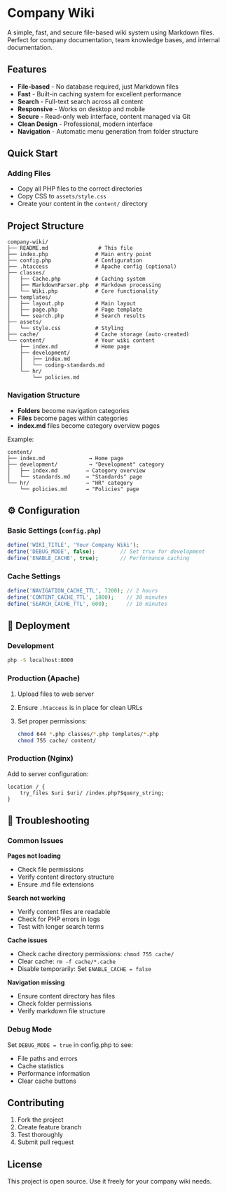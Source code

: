 # Company Wiki

A simple, fast, and secure file-based wiki system using Markdown files. Perfect for company documentation, team knowledge bases, and internal documentation.

## Features

- **File-based** - No database required, just Markdown files
- **Fast** - Built-in caching system for excellent performance
- **Search** - Full-text search across all content
- **Responsive** - Works on desktop and mobile
- **Secure** - Read-only web interface, content managed via Git
- **Clean Design** - Professional, modern interface
- **Navigation** - Automatic menu generation from folder structure

## Quick Start

### Adding Files

- Copy all PHP files to the correct directories
- Copy CSS to `assets/style.css`
- Create your content in the `content/` directory


## Project Structure

```
company-wiki/
├── README.md                # This file
├── index.php               # Main entry point
├── config.php              # Configuration
├── .htaccess               # Apache config (optional)
├── classes/
│   ├── Cache.php           # Caching system
│   ├── MarkdownParser.php  # Markdown processing
│   └── Wiki.php            # Core functionality
├── templates/
│   ├── layout.php          # Main layout
│   ├── page.php            # Page template
│   └── search.php          # Search results
├── assets/
│   └── style.css           # Styling
├── cache/                  # Cache storage (auto-created)
└── content/                # Your wiki content
    ├── index.md            # Home page
    ├── development/
    │   ├── index.md
    │   └── coding-standards.md
    └── hr/
        └── policies.md
```

### Navigation Structure

- **Folders** become navigation categories
- **Files** become pages within categories
- **index.md** files become category overview pages

Example:

```
content/
├── index.md              → Home page
├── development/          → "Development" category
│   ├── index.md         → Category overview
│   └── standards.md     → "Standards" page
└── hr/                  → "HR" category
    └── policies.md      → "Policies" page
```

## ⚙️ Configuration

### Basic Settings (`config.php`)

```php
define('WIKI_TITLE', 'Your Company Wiki');
define('DEBUG_MODE', false);        // Set true for development
define('ENABLE_CACHE', true);       // Performance caching
```

### Cache Settings

```php
define('NAVIGATION_CACHE_TTL', 7200); // 2 hours
define('CONTENT_CACHE_TTL', 1800);    // 30 minutes
define('SEARCH_CACHE_TTL', 600);      // 10 minutes
```

## 🔧 Deployment

### Development

```bash
php -S localhost:8000
```

### Production (Apache)

1. Upload files to web server
2. Ensure `.htaccess` is in place for clean URLs
3. Set proper permissions:

   ```bash
   chmod 644 *.php classes/*.php templates/*.php
   chmod 755 cache/ content/
   ```

### Production (Nginx)

Add to server configuration:

```nginx
location / {
    try_files $uri $uri/ /index.php?$query_string;
}
```

## 🐛 Troubleshooting

### Common Issues

**Pages not loading**

- Check file permissions
- Verify content directory structure
- Ensure .md file extensions

**Search not working**

- Verify content files are readable
- Check for PHP errors in logs
- Test with longer search terms

**Cache issues**

- Check cache directory permissions: `chmod 755 cache/`
- Clear cache: `rm -f cache/*.cache`
- Disable temporarily: Set `ENABLE_CACHE = false`

**Navigation missing**

- Ensure content directory has files
- Check folder permissions
- Verify markdown file structure

### Debug Mode

Set `DEBUG_MODE = true` in config.php to see:

- File paths and errors
- Cache statistics
- Performance information
- Clear cache buttons

## Contributing

1. Fork the project
2. Create feature branch
3. Test thoroughly
4. Submit pull request

## License

This project is open source. Use it freely for your company wiki needs.
